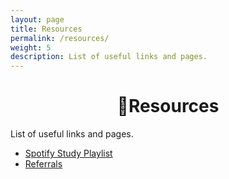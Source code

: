```yaml
---
layout: page
title: Resources
permalink: /resources/
weight: 5
description: List of useful links and pages.
---
```

<h1 style="text-align:center;" >🍉Resources</h1>
<p class="text-center" >List of useful links and pages.</p>


* [Spotify Study Playlist](https://open.spotify.com/playlist/6mtQxnGRYzAzILoJBPPcey?si=9Q8hWMgVSVWNEnyordHkyQ)
* [Referrals](/referrals)
